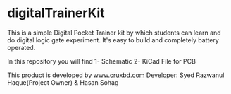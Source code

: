 # digitalTrainerKit
This is a simple Digital Pocket Trainer kit by which students can learn and do digital logic gate experiment. It's easy to build and completely battery operated. 

In this repository you will find
1- Schematic
2- KiCad File for PCB

This product is developed by www.cruxbd.com
Developer: Syed Razwanul Haque(Project Owner) & Hasan Sohag

